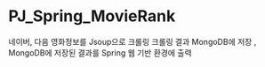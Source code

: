 # PJ_Spring_MovieRank
네이버, 다음 영화정보를 Jsoup으로 크롤링 크롤링 결과 MongoDB에 저장 , MongoDB에 저장된 결과를 Spring 웹 기반 환경에 출력
